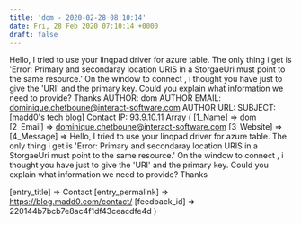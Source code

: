 ```yaml
---
title: 'dom - 2020-02-28 08:10:14'
date: Fri, 28 Feb 2020 07:10:14 +0000
draft: false
---
```


Hello, I tried to use your linqpad driver for azure table. The only thing i get is 'Error: Primary and secondaray location URIS in a StorgaeUri must point to the same resource.' On the window to connect , i thought you have just to give the 'URI' and the primary key. Could you explain what information we need to provide? Thanks AUTHOR: dom AUTHOR EMAIL: dominique.chetboune@interact-software.com AUTHOR URL: SUBJECT: \[madd0's tech blog\] Contact IP: 93.9.10.11 Array ( \[1\_Name\] => dom \[2\_Email\] => dominique.chetboune@interact-software.com \[3\_Website\] => \[4\_Message\] => Hello, I tried to use your linqpad driver for azure table. The only thing i get is 'Error: Primary and secondaray location URIS in a StorgaeUri must point to the same resource.' On the window to connect , i thought you have just to give the 'URI' and the primary key. Could you explain what information we need to provide? Thanks

\[entry\_title\] => Contact \[entry\_permalink\] => https://blog.madd0.com/contact/ \[feedback\_id\] => 220144b7bcb7e8ac4f1df43ceacdfe4d )